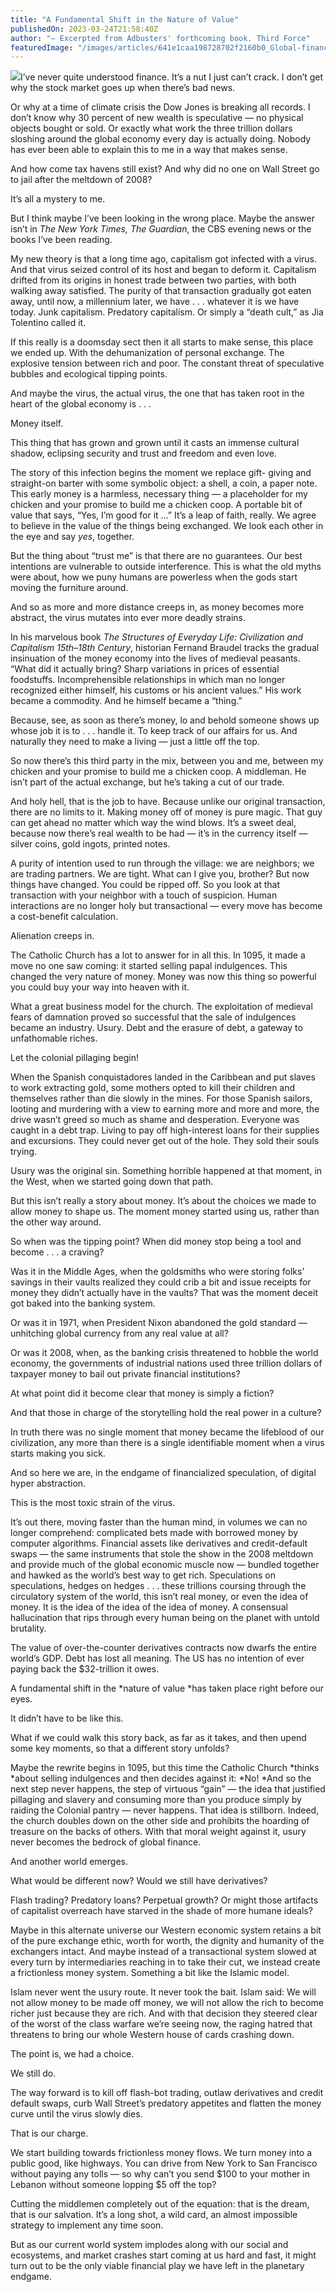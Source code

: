 ```yaml
---
title: "A Fundamental Shift in the Nature of Value"
publishedOn: 2023-03-24T21:58:40Z
author: "— Excerpted from Adbusters' forthcoming book. Third Force"
featuredImage: "/images/articles/641e1caa198728702f2160b0_Global-financial-flows_600.gif"
---
```


![](/images/articles/6421e4fb89f915b99dad0ff4_shift-value-atm.gif)I’ve never quite understood finance. It’s a nut I just can’t crack. I don’t get why the stock market goes up when there’s bad news.

Or why at a time of climate crisis the Dow Jones is breaking all records. I don’t know why 30 percent of new wealth is speculative — no physical objects bought or sold. Or exactly what work the three trillion dollars sloshing around the global economy every day is actually doing. Nobody has ever been able to explain this to me in a way that makes sense.

And how come tax havens still exist? And why did no one on Wall Street go to jail after the meltdown of 2008?

It’s all a mystery to me.

But I think maybe I’ve been looking in the wrong place. Maybe the answer isn’t in *The New York Times, The Guardian*, the CBS evening news or the books I’ve been reading.

My new theory is that a long time ago, capitalism got infected with a virus. And that virus seized control of its host and began to deform it. Capitalism drifted from its origins in honest trade between two parties, with both walking away satisfied. The purity of that transaction gradually got eaten away, until now, a millennium later, we have . . . whatever it is we have today. Junk capitalism. Predatory capitalism. Or simply a “death cult,” as Jia Tolentino called it.

If this really is a doomsday sect then it all starts to make sense, this place we ended up. With the dehumanization of personal exchange. The explosive tension between rich and poor. The constant threat of speculative bubbles and ecological tipping points.

And maybe the virus, the actual virus, the one that has taken root in the heart of the global economy is . . .

Money itself.

This thing that has grown and grown until it casts an immense cultural shadow, eclipsing security and trust and freedom and even love.

The story of this infection begins the moment we replace gift- giving and straight-on barter with some symbolic object: a shell, a coin, a paper note. This early money is a harmless, necessary thing — a placeholder for my chicken and your promise to build me a chicken coop. A portable bit of value that says, “Yes, I’m good for it ...” It’s a leap of faith, really. We agree to believe in the value of the things being exchanged. We look each other in the eye and say *yes*, together.

But the thing about “trust me” is that there are no guarantees. Our best intentions are vulnerable to outside interference. This is what the old myths were about, how we puny humans are powerless when the gods start moving the furniture around.

And so as more and more distance creeps in, as money becomes more abstract, the virus mutates into ever more deadly strains.

In his marvelous book *The Structures of Everyday Life: Civilization and Capitalism 15th–18th Century*, historian Fernand Braudel tracks the gradual insinuation of the money economy into the lives of medieval peasants. “What did it actually bring? Sharp variations in prices of essential foodstuffs. Incomprehensible relationships in which man no longer recognized either himself, his customs or his ancient values.” His work became a commodity. And he himself became a “thing.”

Because, see, as soon as there’s money, lo and behold someone shows up whose job it is to . . . handle it. To keep track of our affairs for us. And naturally they need to make a living — just a little off the top.

So now there’s this third party in the mix, between you and me, between my chicken and your promise to build me a chicken coop. A middleman. He isn’t part of the actual exchange, but he’s taking a cut of our trade.

And holy hell, that is the job to have. Because unlike our original transaction, there are no limits to it. Making money off of money is pure magic. That guy can get ahead no matter which way the wind blows. It’s a sweet deal, because now there’s real wealth to be had — it’s in the currency itself — silver coins, gold ingots, printed notes.

A purity of intention used to run through the village: we are neighbors; we are trading partners. We are tight. What can I give you, brother? But now things have changed. You could be ripped off. So you look at that transaction with your neighbor with a touch of suspicion. Human interactions are no longer holy but transactional — every move has become a cost-benefit calculation.

Alienation creeps in.

The Catholic Church has a lot to answer for in all this. In 1095, it made a move no one saw coming: it started selling papal indulgences. This changed the very nature of money. Money was now this thing so powerful you could buy your way into heaven with it.

What a great business model for the church. The exploitation of medieval fears of damnation proved so successful that the sale of indulgences became an industry. Usury. Debt and the erasure of debt, a gateway to unfathomable riches.

Let the colonial pillaging begin!

When the Spanish conquistadores landed in the Caribbean and put slaves to work extracting gold, some mothers opted to kill their children and themselves rather than die slowly in the mines. For those Spanish sailors, looting and murdering with a view to earning more and more and more, the drive wasn’t greed so much as shame and desperation. Everyone was caught in a debt trap. Living to pay off high-interest loans for their supplies and excursions. They could never get out of the hole. They sold their souls trying.

Usury was the original sin. Something horrible happened at that moment, in the West, when we started going down that path.

But this isn’t really a story about money. It’s about the choices we made to allow money to shape us. The moment money started using us, rather than the other way around.

So when was the tipping point? When did money stop being a tool and become . . . a craving?

Was it in the Middle Ages, when the goldsmiths who were storing folks’ savings in their vaults realized they could crib a bit and issue receipts for money they didn’t actually have in the vaults? That was the moment deceit got baked into the banking system.

Or was it in 1971, when President Nixon abandoned the gold standard — unhitching global currency from any real value at all?

Or was it 2008, when, as the banking crisis threatened to hobble the world economy, the governments of industrial nations used three trillion dollars of taxpayer money to bail out private financial institutions?

At what point did it become clear that money is simply a fiction?

And that those in charge of the storytelling hold the real power in a culture?

In truth there was no single moment that money became the lifeblood of our civilization, any more than there is a single identifiable moment when a virus starts making you sick.

And so here we are, in the endgame of financialized speculation, of digital hyper abstraction.

This is the most toxic strain of the virus.

It’s out there, moving faster than the human mind, in volumes we can no longer comprehend: complicated bets made with borrowed money by computer algorithms. Financial assets like derivatives and credit-default swaps — the same instruments that stole the show in the 2008 meltdown and provide much of the global economic muscle now — bundled together and hawked as the world’s best way to get rich. Speculations on speculations, hedges on hedges . . . these trillions coursing through the circulatory system of the world, this isn’t real money, or even the idea of money. It is the idea of the idea of the idea of money. A consensual hallucination that rips through every human being on the planet with untold brutality.

The value of over-the-counter derivatives contracts now dwarfs the entire world’s GDP. Debt has lost all meaning. The US has no intention of ever paying back the $32-trillion it owes.

A fundamental shift in the *nature of value *has taken place right before our eyes.

It didn’t have to be like this.

What if we could walk this story back, as far as it takes, and then upend some key moments, so that a different story unfolds?

Maybe the rewrite begins in 1095, but this time the Catholic Church *thinks *about selling indulgences and then decides against it: *No! *And so the next step never happens, the step of virtuous “gain” — the idea that justified pillaging and slavery and consuming more than you produce simply by raiding the Colonial pantry — never happens. That idea is stillborn. Indeed, the church doubles down on the other side and prohibits the hoarding of treasure on the backs of others. With that moral weight against it, usury never becomes the bedrock of global finance.

And another world emerges.

What would be different now? Would we still have derivatives?

Flash trading? Predatory loans? Perpetual growth? Or might those artifacts of capitalist overreach have starved in the shade of more humane ideals?

Maybe in this alternate universe our Western economic system retains a bit of the pure exchange ethic, worth for worth, the dignity and humanity of the exchangers intact. And maybe instead of a transactional system slowed at every turn by intermediaries reaching in to take their cut, we instead create a frictionless money system. Something a bit like the Islamic model.

Islam never went the usury route. It never took the bait. Islam said: We will not allow money to be made off money, we will not allow the rich to become richer just because they are rich. And with that decision they steered clear of the worst of the class warfare we’re seeing now, the raging hatred that threatens to bring our whole Western house of cards crashing down.

The point is, we had a choice.

We still do.

The way forward is to kill off flash-bot trading, outlaw derivatives and credit default swaps, curb Wall Street’s predatory appetites and flatten the money curve until the virus slowly dies.

That is our charge.

We start building towards frictionless money flows. We turn money into a public good, like highways. You can drive from New York to San Francisco without paying any tolls — so why can’t you send $100 to your mother in Lebanon without someone lopping $5 off the top?

Cutting the middlemen completely out of the equation: that is the dream, that is our salvation. It’s a long shot, a wild card, an almost impossible strategy to implement any time soon.

But as our current world system implodes along with our social and ecosystems, and market crashes start coming at us hard and fast, it might turn out to be the only viable financial play we have left in the planetary endgame.